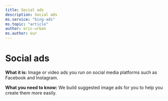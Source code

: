 ```yaml
---
title: Social ads
description: Social ads
ms.service: "bing-ads"
ms.topic: "article"
author: eric-urban
ms.author: eur
---
```


# Social ads

**What it is:**    Image or video ads you run on social media platforms such as Facebook and Instagram.

**What you need to know:**   We build suggested image ads for you to help you create them more easily.


